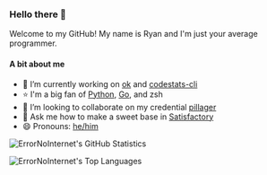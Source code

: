 ### Hello there 👋
Welcome to my GitHub! My name is Ryan and I'm just your average programmer.

#### A bit about me

- 🔭 I’m currently working on [ok](https://github.com/ErrorNoInternet/ok) and [codestats-cli](https://github.com/ErrorNoInternet/codestats-cli)
- ⭐ I'm a big fan of [Python](https://python.org), [Go](https://golang.org), and zsh
- 🤝 I’m looking to collaborate on my credential [pillager](https://github.com/brittonhayes/pillager)
- 💬 Ask me how to make a sweet base in [Satisfactory](https://www.satisfactorygame.com/)
- 😄 Pronouns: [he/him](https://pronoun.is/he)

![ErrorNoInternet's GitHub Statistics](https://github-readme-stats.vercel.app/api?username=ErrorNoInternet&show_icons=true&title_color=adadad&icon_color=adadad&text_color=adadad&bg_color=333333&include_all_commits=true)

![ErrorNoInternet's Top Languages](https://github-readme-stats.vercel.app/api/top-langs/?username=ErrorNoInternet&hide=makefile&title_color=adadad&icon_color=adadad&text_color=adadad&bg_color=333333&layout=compact)
